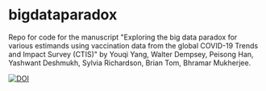 # bigdataparadox
Repo for code for the manuscript "Exploring the big data paradox for various estimands using vaccination data from the global COVID-19 Trends and Impact Survey (CTIS)" by Youqi Yang, Walter Dempsey, Peisong Han, Yashwant Deshmukh, Sylvia Richardson, Brian Tom, Bhramar Mukherjee.

[![DOI](https://zenodo.org/badge/656214961.svg)](https://zenodo.org/doi/10.5281/zenodo.10631292)
